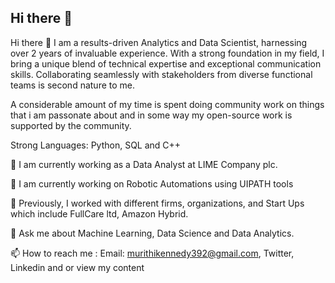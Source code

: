 ## Hi there 👋
Hi there 👋
I am a results-driven Analytics and Data Scientist, harnessing over 2 years of invaluable experience. With a strong foundation in my field, I bring a unique blend of technical expertise and exceptional communication skills. Collaborating seamlessly with stakeholders from diverse functional teams is second nature to me.

A considerable amount of my time is spent doing community work on things that i am passonate about and in some way my open-source work is supported by the community.

Strong Languages: Python, SQL and C++

🔭 I am currently working as a Data Analyst at LIME Company plc.

🔭 I am currently working on Robotic Automations using UIPATH tools

🔭 Previously, I worked with different firms, organizations, and Start Ups which include FullCare ltd, Amazon Hybrid.


💬 Ask me about Machine Learning, Data Science and Data Analytics.

📫 How to reach me : Email: murithikennedy392@gmail.com, Twitter, Linkedin and or view my content 
